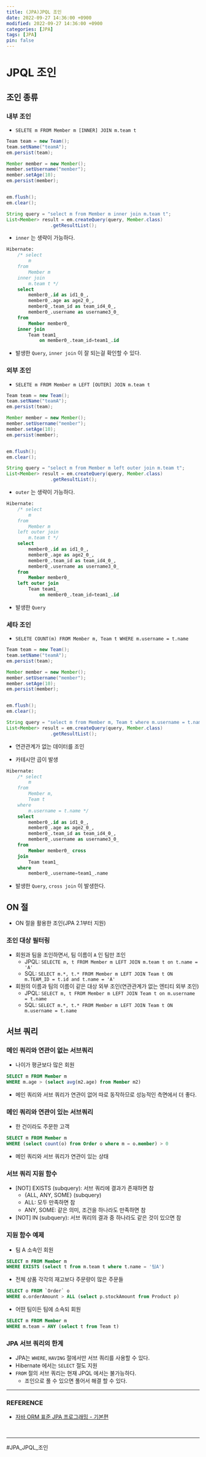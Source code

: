 ```yaml
---
title: (JPA)JPQL 조인
date: 2022-09-27 14:36:00 +0900
modified: 2022-09-27 14:36:00 +0900
categories: [JPA]
tags: [JPA]
pin: false
---
```


# JPQL 조인

## 조인 종류

### 내부 조인
- `SELETE m FROM Member m [INNER] JOIN m.team t`

    
```java
Team team = new Team();
team.setName("teamA");
em.persist(team);

Member member = new Member();
member.setUsername("member");
member.setAge(10);
em.persist(member);


em.flush();
em.clear();

String query = "select m from Member m inner join m.team t";
List<Member> result = em.createQuery(query, Member.class)
                .getResultList();
```
- `inner` 는 생략이 가능하다.

    
```sql
Hibernate: 
    /* select
        m 
    from
        Member m 
    inner join
        m.team t */ 
    select
        member0_.id as id1_0_,
        member0_.age as age2_0_,
        member0_.team_id as team_id4_0_,
        member0_.username as username3_0_ 
    from
        Member member0_ 
    inner join
        Team team1_ 
            on member0_.team_id=team1_.id
```
- 발생한 `Query`, `inner join` 이 잘 되는걸 확인할 수 있다.

    

### 외부 조인

- `SELETE m FROM Member m LEFT [OUTER] JOIN m.team t`

    
```java
Team team = new Team();
team.setName("teamA");
em.persist(team);

Member member = new Member();
member.setUsername("member");
member.setAge(10);
em.persist(member);


em.flush();
em.clear();

String query = "select m from Member m left outer join m.team t";
List<Member> result = em.createQuery(query, Member.class)
                .getResultList();
```
- `outer` 는 생략이 가능하다.

    
```sql
Hibernate: 
    /* select
        m 
    from
        Member m 
    left outer join
        m.team t */ 
    select
        member0_.id as id1_0_,
        member0_.age as age2_0_,
        member0_.team_id as team_id4_0_,
        member0_.username as username3_0_ 
    from
        Member member0_ 
    left outer join
        Team team1_ 
            on member0_.team_id=team1_.id
```
- 발생한 `Query`

### 세타 조인
- `SELETE COUNT(m) FROM Member m, Team t WHERE m.username = t.name`

    
```java
Team team = new Team();
team.setName("teamA");
em.persist(team);

Member member = new Member();
member.setUsername("member");
member.setAge(10);
em.persist(member);


em.flush();
em.clear();

String query = "select m from Member m, Team t where m.username = t.name";
List<Member> result = em.createQuery(query, Member.class)
                .getResultList();
```
- 연관관계가 없는 데이터를 조인

- 카테시안 곱이 발생

    
```sql
Hibernate: 
    /* select
        m 
    from
        Member m,
        Team t 
    where
        m.username = t.name */ 
    select
        member0_.id as id1_0_,
        member0_.age as age2_0_,
        member0_.team_id as team_id4_0_,
        member0_.username as username3_0_ 
    from
        Member member0_ cross 
    join
        Team team1_ 
    where
        member0_.username=team1_.name
```
- 발생한 `Query`, `cross join` 이 발생한다.

## ON 절
- ON 절을 활용한 조인(JPA 2.1부터 지원)

### 조인 대상 필터링
- 회원과 팀을 조인하면서, 팀 이름이 `A` 인 팀만 조인
    - JPQL: `SELECTE m, t FROM Member m LEFT JOIN m.team t on t.name = 'A'`
    - SQL: `SELECT m.*, t.* FROM Member m LEFT JOIN Team t ON m.TEAM_ID = t.id and t.name = 'A'`
- 회원의 이름과 팀의 이름이 같은 대상 외부 조인(연관관계가 없는 엔티티 외부 조인)
    - JPQL: `SELECT m, t FROM Member m LEFT JOIN Team t on m.username = t.name`
    - SQL: `SELECT m.*, t.* FROM Member m LEFT JOIN Team t ON m.username = t.name`

## 서브 쿼리

### 메인 쿼리와 연관이 없는 서브쿼리
- 나이가 평균보다 많은 회원
```sql
SELECT m FROM Member m
WHERE m.age > (select avg(m2.age) from Member m2)
```
- 메인 쿼리와 서브 쿼리가 연관이 없어 따로 동작하므로 성능적인 측면에서 더 좋다.

### 메인 쿼리와 연관이 있는 서브쿼리
- 한 건이라도 주문한 고객
```sql
SELECT m FROM Member m
WHERE (select count(o) from Order o where m = o.member) > 0
```
- 메인 쿼리와 서브 쿼리가 연관이 있는 상태

### 서브 쿼리 지원 함수
- [NOT] EXISTS (subquery): 서브 쿼리에 결과가 존재하면 참
    - {ALL, ANY, SOME} (subquery)
    - ALL: 모두 만족하면 참
    - ANY, SOME: 같은 의미, 조건을 하나라도 만족하면 참
- [NOT] IN (subquery): 서브 쿼리의 결과 중 하나라도 같은 것이 있으면 참 

### 지원 함수 예제
- 팀 A 소속인 회원
```sql
SELECT m FROM Member m
WHERE EXISTS (select t from m.team t where t.name = '팀A')
```

- 전체 상품 각각의 재고보다 주문량이 많은 주문들
```sql
SELECT o FROM `Order` o
WHERE o.orderAmount > ALL (select p.stockAmount from Product p)
```

- 어떤 팀이든 팀에 소속되 회원
```sql
SELECT m FROM Member m
WHERE m.team = ANY (select t from Team t)
```

### JPA 서브 쿼리의 한계
- JPA는 `WHERE`, `HAVING` 절에서만 서브 쿼리를 사용할 수 있다.
- Hibernate 에서는 `SELECT` 절도 지원
- `FROM` 절의 서브 쿼리는 현재 JPQL 에서는 불가능하다.
    - 조인으로 풀 수 있으면 풀어서 해결 할 수 있다.



----

### REFERENCE

- [자바 ORM 표준 JPA 프로그래밍 - 기본편](https://www.inflearn.com/course/ORM-JPA-Basic/dashboard)

  ​    

---

#JPA_JPQL_조인